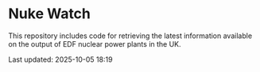 # Nuke Watch

This repository includes code for retrieving the latest information available on the output of EDF nuclear power plants in the UK.

Last updated: 2025-10-05 18:19